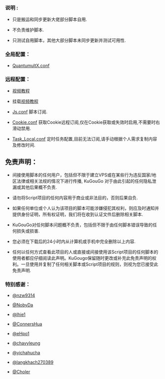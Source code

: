 ### 说明 :

* 只是搬运和同步更新大佬部分脚本自用.

* 不负责维护脚本.

* 只测试自用脚本，其他大部分脚本未同步更新并测试可用性.

### 全局配置：

* [QuantumultX.conf](https://raw.githubusercontent.com/KuGouGo/Ice-Boom/master/QuantumultX.conf)


### 远程配置：
* [视频教程](https://youtu.be/tr5aji82Vks)

* 挂载[视频教程](https://youtu.be/tr5aji82Vks)

* [Js.conf](https://raw.githubusercontent.com/KuGouGo/Ice-Boom/master/Js.conf) 脚本订阅.

* [Cookie.conf](https://raw.githubusercontent.com/KuGouGo/Ice-Boom/master/Cookie.conf) 获取Cookie远程订阅,仅在Cookie获取或失效时启用,不需要时右滑动禁用.

* [Task_Local.conf](https://raw.githubusercontent.com/KuGouGo/Ice-Boom/master/Task_Local.conf) 定时任务配置,目前无法订阅,请手动根据个人需求复制内容及修改时间.


## 免责声明：

* 间接使用脚本的任何用户，包括但不限于建立VPS或在某些行为违反国家/地区法律或相关法规的情况下进行传播, KuGouGo 对于由此引起的任何隐私泄漏或其他后果概不负责.

* 请勿将Script项目的任何内容用于商业或非法目的，否则后果自负.

* 如果任何单位或个人认为该项目的脚本可能涉嫌侵犯其权利，则应及时通知并提供身份证明，所有权证明，我们将在收到认证文件后删除相关脚本.

* KuGouGo对任何脚本问题概不负责，包括但不限于由任何脚本错误导致的任何损失或损害.

* 您必须在下载后的24小时内从计算机或手机中完全删除以上内容.

* 任何以任何方式查看此项目的人或直接或间接使用该Script项目的任何脚本的使用者都应仔细阅读此声明。KuGougo保留随时更改或补充此免责声明的权利。一旦使用并复制了任何相关脚本或Script项目的规则，则视为您已接受此免责声明.

### 特别感谢：
* [@nzw9314](https://github.com/nzw9314)

* [@NobyDa](https://github.com/NobyDa)

* [@lhie1](https://github.com/lhie1)

* [@ConnersHua](https://github.com/ConnersHua)

* [@eHpo1](https://github.com/eHpo1)

* [@chavyleung](https://github.com/chavyleung)

* [@yichahucha](https://github.com/yichahucha)

* [@langkhach270389](https://github.com/langkhach270389)

* [@Choler](https://github.com/Choler)
